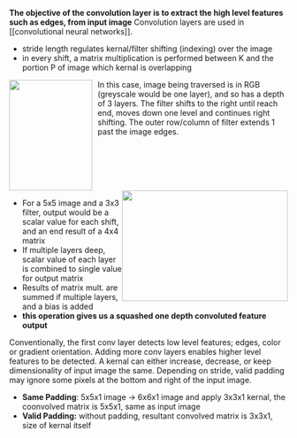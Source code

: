  **The objective of the convolution layer is to extract the high level features such as edges, from input image** Convolution layers are used in [[convolutional neural networks]].
- stride length regulates kernal/filter shifting (indexing) over the image
- in every shift, a matrix multiplication is performed between K and the portion P of image which kernal is overlapping

<div style="float: left; margin-right: 10px">
    <img width="150" height="200" src="https://miro.medium.com/max/652/1*NsiYxt8tPDQyjyH3C08PVA@2x.png">
</div>
In this case, image being traversed is in RGB (greyscale would be one layer), and so has a depth of 3 layers. The filter shifts to the right until reach end, moves down one level and continues right shifting.  The outer row/column of filter extends 1 past the image edges.
<br clear="Left"/>
<div style="float: right">
    <img width="300" height="200" src="https://miro.medium.com/max/1400/1*ciDgQEjViWLnCbmX-EeSrA.gif">
</div>



- For a 5x5 image and a 3x3 filter, output would be a scalar value for each shift, and an end result of a 4x4 matrix 
- If multiple layers deep, scalar value of each layer is combined to single value for output matrix
- Results of matrix mult. are summed if multiple layers, and a bias is added
- **this operation gives us a squashed one depth convoluted feature output**

Conventionally, the first conv layer detects low level features; edges, color or gradient orientation. Adding more conv layers enables higher level features to be detected. A kernal can either increase, decrease, or keep dimensionality of input image the same. Depending on stride, valid padding may ignore some pixels at the bottom and right of the input image. 
- **Same Padding**: 5x5x1 image  -> 6x6x1 image and apply 3x3x1 kernal, the coonvolved matrix is 5x5x1, same as input image
- **Valid Padding:** without padding, resultant convolved matrix is 3x3x1, size of kernal itself